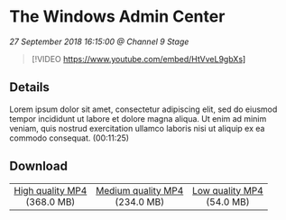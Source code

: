 # The Windows Admin Center

*27 September 2018 16:15:00 @ Channel 9 Stage*

> [!VIDEO https://www.youtube.com/embed/HtVveL9gbXs]

## Details

Lorem ipsum dolor sit amet, consectetur adipiscing elit, sed do eiusmod tempor incididunt ut labore et dolore magna aliqua. Ut enim ad minim veniam, quis nostrud exercitation ullamco laboris nisi ut aliquip ex ea commodo consequat. (00:11:25)

## Download

||||
|:--:|:----:|:-:|
|[High quality MP4](https://sec.ch9.ms/ch9/3f9c/27001f53-85b9-4534-926f-591df4883f9c/ch9d4s01_high.mp4)<br />(368.0 MB)|[Medium quality MP4](https://sec.ch9.ms/ch9/3f9c/27001f53-85b9-4534-926f-591df4883f9c/ch9d4s01_mid.mp4)<br />(234.0 MB)|[Low quality MP4](https://sec.ch9.ms/ch9/3f9c/27001f53-85b9-4534-926f-591df4883f9c/ch9d4s01.mp4)<br />(54.0 MB)|